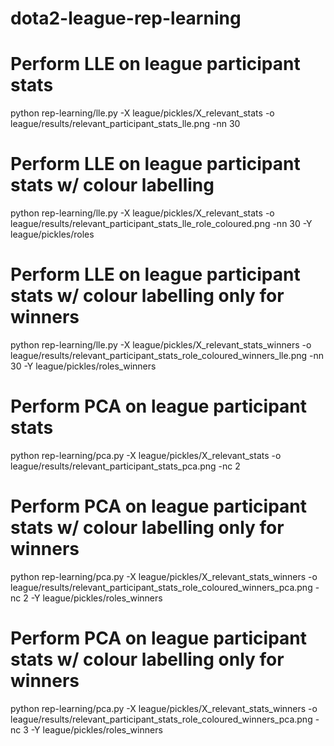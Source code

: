 # dota2-league-rep-learning

# Perform LLE on league participant stats
python rep-learning/lle.py -X league/pickles/X_relevant_stats -o league/results/relevant_participant_stats_lle.png -nn 30

# Perform LLE on league participant stats w/ colour labelling
python rep-learning/lle.py -X league/pickles/X_relevant_stats -o league/results/relevant_participant_stats_lle_role_coloured.png -nn 30 -Y league/pickles/roles

# Perform LLE on league participant stats w/ colour labelling only for winners
python rep-learning/lle.py -X league/pickles/X_relevant_stats_winners -o league/results/relevant_participant_stats_role_coloured_winners_lle.png -nn 30 -Y league/pickles/roles_winners

# Perform PCA on league participant stats
python rep-learning/pca.py -X league/pickles/X_relevant_stats -o league/results/relevant_participant_stats_pca.png -nc 2

# Perform PCA on league participant stats w/ colour labelling only for winners
python rep-learning/pca.py -X league/pickles/X_relevant_stats_winners -o league/results/relevant_participant_stats_role_coloured_winners_pca.png -nc 2 -Y league/pickles/roles_winners

# Perform PCA on league participant stats w/ colour labelling only for winners
python rep-learning/pca.py -X league/pickles/X_relevant_stats_winners -o league/results/relevant_participant_stats_role_coloured_winners_pca.png -nc 3 -Y league/pickles/roles_winners